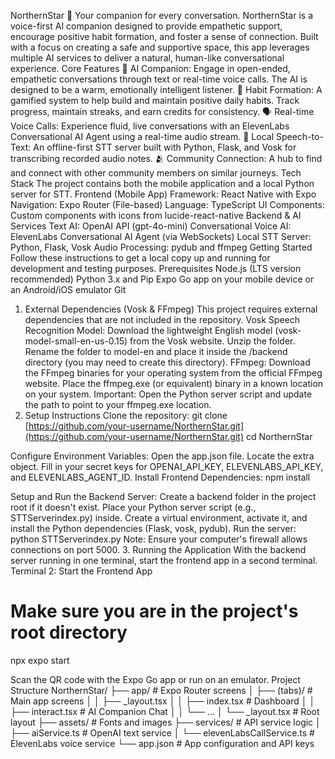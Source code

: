 NorthernStar 🌟
Your companion for every conversation.
NorthernStar is a voice-first AI companion designed to provide empathetic support, encourage positive habit formation, and foster a sense of connection. Built with a focus on creating a safe and supportive space, this app leverages multiple AI services to deliver a natural, human-like conversational experience.
Core Features
💬 AI Companion: Engage in open-ended, empathetic conversations through text or real-time voice calls. The AI is designed to be a warm, emotionally intelligent listener.
🎯 Habit Formation: A gamified system to help build and maintain positive daily habits. Track progress, maintain streaks, and earn credits for consistency.
🗣️ Real-time Voice Calls: Experience fluid, live conversations with an ElevenLabs Conversational AI Agent using a real-time audio stream.
📝 Local Speech-to-Text: An offline-first STT server built with Python, Flask, and Vosk for transcribing recorded audio notes.
🫂 Community Connection: A hub to find and connect with other community members on similar journeys.
Tech Stack
The project contains both the mobile application and a local Python server for STT.
Frontend (Mobile App)
Framework: React Native with Expo
Navigation: Expo Router (File-based)
Language: TypeScript
UI Components: Custom components with icons from lucide-react-native
Backend & AI Services
Text AI: OpenAI API (gpt-4o-mini)
Conversational Voice AI: ElevenLabs Conversational AI Agent (via WebSockets)
Local STT Server: Python, Flask, Vosk
Audio Processing: pydub and ffmpeg
Getting Started
Follow these instructions to get a local copy up and running for development and testing purposes.
Prerequisites
Node.js (LTS version recommended)
Python 3.x and Pip
Expo Go app on your mobile device or an Android/iOS emulator
Git
1. External Dependencies (Vosk & FFmpeg)
This project requires external dependencies that are not included in the repository.
Vosk Speech Recognition Model:
Download the lightweight English model (vosk-model-small-en-us-0.15) from the Vosk website.
Unzip the folder.
Rename the folder to model-en and place it inside the /backend directory (you may need to create this directory).
FFmpeg:
Download the FFmpeg binaries for your operating system from the official FFmpeg website.
Place the ffmpeg.exe (or equivalent) binary in a known location on your system.
Important: Open the Python server script and update the path to point to your ffmpeg.exe location.
2. Setup Instructions
Clone the repository:
git clone [https://github.com/your-username/NorthernStar.git](https://github.com/your-username/NorthernStar.git)
cd NorthernStar


Configure Environment Variables:
Open the app.json file.
Locate the extra object.
Fill in your secret keys for OPENAI_API_KEY, ELEVENLABS_API_KEY, and ELEVENLABS_AGENT_ID.
Install Frontend Dependencies:
npm install


Setup and Run the Backend Server:
Create a backend folder in the project root if it doesn't exist.
Place your Python server script (e.g., STTServerindex.py) inside.
Create a virtual environment, activate it, and install the Python dependencies (Flask, vosk, pydub).
Run the server: python STTServerindex.py
Note: Ensure your computer's firewall allows connections on port 5000.
3. Running the Application
With the backend server running in one terminal, start the frontend app in a second terminal.
Terminal 2: Start the Frontend App
# Make sure you are in the project's root directory
npx expo start

Scan the QR code with the Expo Go app or run on an emulator.
Project Structure
NorthernStar/
├── app/                  # Expo Router screens
│   ├── (tabs)/           # Main app screens
│   │   ├── _layout.tsx
│   │   ├── index.tsx     # Dashboard
│   │   ├── interact.tsx  # AI Companion Chat
│   │   └── ...
│   └── _layout.tsx       # Root layout
├── assets/               # Fonts and images
├── services/             # API service logic
│   ├── aiService.ts      # OpenAI text service
│   └── elevenLabsCallService.ts # ElevenLabs voice service
└── app.json              # App configuration and API keys
